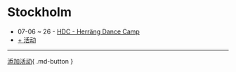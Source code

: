 # Stockholm

- 07-06 ~ 26 - [HDC - Herräng Dance Camp](herrang-dance-camp.md)
- [+ 活动](https://github.com/swingdance/events/issues/new?assignees=&labels=add+event&projects=&template=02-add_entity.yml&title=Add%20Event%3A%20sv_SE%20%E2%80%A2%20%3CName%3E&region=sv_SE&province=Stockholm&city=Stockholm&org_id=)

---

[添加活动](https://github.com/swingdance/events/issues/new?assignees=&labels=add+event&projects=&template=02-add_entity.yml&title=Add%20Event%3A%20sv_SE%20%E2%80%A2%20%3CName%3E&region=sv_SE&province=Stockholm&city=&org_id=){ .md-button }
